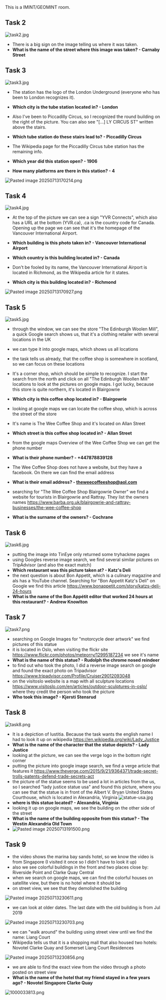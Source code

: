 This is a IMINT/GEOMINT room.

## Task 2

![task2.jpg](https://github.com/gernia/CTF_writeups/blob/main/Searchlight%20-%20IMINT/taskimgs/task2.jpg)

- There is a big sign on the image telling us where it was taken.
- **What is the name of the street where this image was taken? - Carnaby Street**

## Task 3
![task3.jpg](https://github.com/gernia/CTF_writeups/blob/main/Searchlight%20-%20IMINT/taskimgs/task3.jpg)

- The station has the logo of the London Underground (everyone who has been to London recognizes it).
- **Which city is the tube station located in? - London**

- Also I've been to Piccadilly Circus, so I recognized the round building on the right of the picture. You can also see "[...] LY CIRCUS ST" written above the stairs. 
- **Which tube station do these stairs lead to? - Piccadilly Circus**

- The Wikipedia page for the Piccadilly Circus tube station has the remaining info.
- **Which year did this station open? - 1906**
- **How many platforms are there in this station? - 4** 

![Pasted image 20250713170214.png](https://github.com/gernia/CTF_writeups/blob/main/Searchlight%20-%20IMINT/imgs/Pasted%20image%2020250713170214.png)

## Task 4

![task4.jpg](https://github.com/gernia/CTF_writeups/blob/main/Searchlight%20-%20IMINT/taskimgs/task4.jpg)

- At the top of the picture we can see a sign "YVR Connects", which also has a URL at the bottom (YVR.ca), .ca is the country code for Canada. Opening up the page we can see that it's the homepage of the Vancouver International Airport. 

- **Which building is this photo taken in? - Vancouver International Airport**
- **Which country is this building located in? - Canada**

- Don't be fooled by its name, the Vancouver International Airport is located in Richmond, as the Wikipedia article for it states.
- **Which city is this building located in? - Richmond**

![Pasted image 20250713170927.png](https://github.com/gernia/CTF_writeups/blob/main/Searchlight%20-%20IMINT/imgs/Pasted%20image%2020250713170927.png)

## Task 5

![task5.jpg](https://github.com/gernia/CTF_writeups/blob/main/Searchlight%20-%20IMINT/taskimgs/task5.jpg)

- through the window, we can see the store "The Edinburgh Woolen Mill", a quick Google search shows us, that it's a clothing retailer with several locations in the UK
- we can type it into google maps, which shows us all locations
- the task tells us already, that the coffee shop is somewhere in scotland, so we can focus on these locations
- It's a corner shop, which should be simple to recognize. I start the search from the north and click on all "The Edinburgh Woollen Mill" locations to look at the pictures on google maps. I got lucky, because this store is quite northern, it's located in Blairgowrie

- **Which city is this coffee shop located in? - Blairgowrie**

- looking at google maps we can locate the coffee shop, which is across the street of the store
- It's name is The Wee Coffee Shop and it's located on Allan Street

- **Which street is this coffee shop located in? - Allan Street**

- from the google maps Overview of the Wee Coffee Shop we can get the phone number

- **What is their phone number? - +447878839128**

- The Wee Coffee Shop does not have a website, but they have a facebook. On there we can find the email address

- **What is their email address? - theweecoffeeshop@aol.com**

- searching for "The Wee Coffee Shop Blairgowrie Owner" we find a website for tourists in Blairgowrie and Rattray. They list the owners names https://www.barba.org.uk/blairgowrie-and-rattray-businesses/the-wee-coffee-shop 

- **What is the surname of the owners? - Cochrane**
  

## Task 6

![task6.jpg](https://github.com/gernia/CTF_writeups/blob/main/Searchlight%20-%20IMINT/taskimgs/task6.jpg)

- putting the image into TinEye only returned some tryhackme pages
- using Googles reverse image search, we find several similar pictures on TripAdvisor (and also the exact match)
- **Which restaurant was this picture taken at? - Katz's Deli**
- the next question is about Bon Appetit, which is a culinary magazine and als has a YouTube channel. Searching for "Bon Appetit Katz's Deli" on Google we find this article  https://www.bonappetit.com/story/katzs-deli-24-hours
- **What is the name of the Bon Appétit editor that worked 24 hours at this restaurant? - Andrew Knowlton**

## Task 7

![task7.png](https://github.com/gernia/CTF_writeups/blob/main/Searchlight%20-%20IMINT/taskimgs/task7.png)

- searching on Google Images for "motorcycle deer artwork" we find pictures of this statue
- it is located in Oslo, when visiting the flickr site https://www.flickr.com/photos/meteorry/12995187234 we see it's name
- **What is the name of this statue? - Rudolph the chrome nosed reindeer**
- to find out who took the photo, I did a reverse image search on google and found the exact photo on Tripadvisor https://www.tripadvisor.com/Profile/Cruiser29012093048
- on the visitoslo website is a map with all sculpture locations https://www.visitoslo.com/en/articles/outdoor-sculptures-in-oslo/ where they credit the person who took the picture
- **Who took this image? - Kjersti Stensrud**




## Task 8

![task8.png](https://github.com/gernia/CTF_writeups/blob/main/Searchlight%20-%20IMINT/taskimgs/task8.png)

- It is a depiction of Iustitia. Because the task wants the english name I had to look it up on wikipedia https://en.wikipedia.org/wiki/Lady_Justice
- **What is the name of the character that the statue depicts? - Lady Justice**
- looking at the picture, we can see the verge logo in the bottom right corner
- putting the picture into google image search, we find a verge article that features it https://www.theverge.com/2015/9/21/9364371/trade-secret-trolls-patents-defend-trade-secrets-act
- the picture of the statue seems to be used a lot in articles from the us, so I searched "lady justice statue usa" and found this picture, where you can see that the statue is in front of the Albert V. Bryan United States Courthouse, which is located in Alexandria, Virginia
![statue-usa.jpg](https://github.com/gernia/CTF_writeups/blob/main/Searchlight%20-%20IMINT/imgs/statue-usa.jpg)
- **where is this statue located? - Alexandria, Virginia**
- looking it up on google maps, we see the building on the other side of the street
- **What is the name of the building opposite from this statue? - The Westin Alexandria Old Town**
- ![Pasted image 20250713191500.png](https://github.com/gernia/CTF_writeups/blob/main/Searchlight%20-%20IMINT/imgs/Pasted%20image%2020250713191500.png)

  
## Task 9

- the video shows the marina bay sands hotel, so we know the video is from Singapore (I visited it once so I didn't have to look it up)
- also we see colorful buildings in the front and two places close by: Riverside Point and Clarke Quay Central
- when we search on google maps, we can find the colorful houses on satellite view, but there is no hotel where it should be
- on street view, we see that they demolished the building

![Pasted image 20250713230611.png](https://github.com/gernia/CTF_writeups/blob/main/Searchlight%20-%20IMINT/imgs/Pasted%20image%2020250713230611.png)

- we can look at older dates. The last date with the old building is from Jul 2019

![Pasted image 20250713230703.png](https://github.com/gernia/CTF_writeups/blob/main/Searchlight%20-%20IMINT/imgs/Pasted%20image%2020250713230703.png)

- we can "walk around" the building using street view until we find the name: Liang Court
- Wikipedia tells us that it is a shopping mall that also housed two hotels: Novotel Clarke Quay and Somerset Liang Court Residences

![Pasted image 20250713230856.png](https://github.com/gernia/CTF_writeups/blob/main/Searchlight%20-%20IMINT/imgs/Pasted%20image%2020250713230856.png)

- we are able to find the exact view from the video through a photo posted on street view
- **What is the name of the hotel that my friend stayed in a few years ago? - Novotel Singapore Clarke Quay** 

![1000033813.png](https://github.com/gernia/CTF_writeups/blob/main/Searchlight%20-%20IMINT/imgs/1000033813.png)
